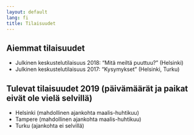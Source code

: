 ```yaml
---
layout: default
lang: fi
title: Tilaisuudet
---
```


## Aiemmat tilaisuudet

* Julkinen keskustelutilaisuus 2018: “Mitä meiltä puuttuu?” (Helsinki) 
* Julkinen keskustelutilaisuus 2017: “Kysymykset” (Helsinki, Turku) 

## Tulevat tilaisuudet 2019 (päivämäärät ja paikat eivät ole vielä selvillä)

* Helsinki (mahdollinen ajankohta maalis-huhtikuu) 
* Tampere (mahdollinen ajankohta maalis-huhtikuu) 
* Turku (ajankohta ei selvillä)
